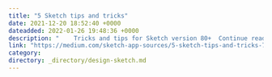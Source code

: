 ```yaml
---
title: "5 Sketch tips and tricks"
date: 2021-12-20 18:52:40 +0000
dateadded: 2022-01-26 19:48:36 +0000
description: "    Tricks and tips for Sketch version 80+  Continue reading on Design + Sketch »  "
link: "https://medium.com/sketch-app-sources/5-sketch-tips-and-tricks-7ae3c32d7ed0?source=rss----d23119b14977---4"
category:
directory: _directory/design-sketch.md
---
```

